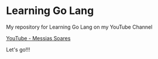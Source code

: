 # Learning Go Lang

My repository for Learning Go Lang on my YouTube Channel

[YouTube - Messias Soares](https://www.youtube.com/@messiasspp)

Let's go!!!
